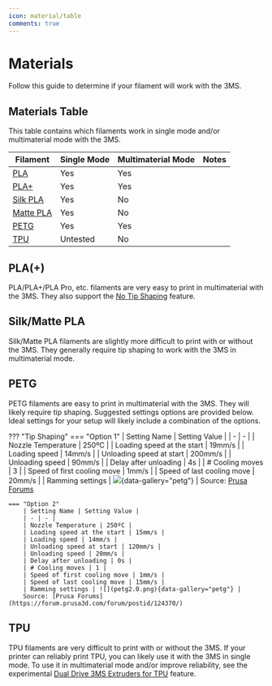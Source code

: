 ```yaml
---
icon: material/table
comments: true
---
```


# Materials

Follow this guide to determine if your filament will work with the 3MS.

## Materials Table

This table contains which filaments work in single mode and/or multimaterial mode with the 3MS.

| Filament | Single Mode | Multimaterial Mode | Notes |
| - | - | - | - |
| [PLA](#pla) | Yes | Yes | |
| [PLA+](#pla) | Yes | Yes | |
| [Silk PLA](#silkmatte-pla) | Yes | No | |
| [Matte PLA](#silkmatte-pla) | Yes | No | |
| [PETG](#petg) | Yes | Yes | |
| [TPU](#tpu) | Untested | No | |

## PLA(+)

PLA/PLA+/PLA Pro, etc. filaments are very easy to print in multimaterial with the 3MS. They also support the [No Tip Shaping](notip.md) feature.

## Silk/Matte PLA

Silk/Matte PLA filaments are slightly more difficult to print with or without the 3MS. They generally require tip shaping to work with the 3MS in multimaterial mode.

## PETG

PETG filaments are easy to print in multimaterial with the 3MS. They will likely require tip shaping. Suggested settings options are provided below. Ideal settings for your setup will likely include a combination of the options.

??? "Tip Shaping"
    === "Option 1"
        | Setting Name | Setting Value |
        | - | - |
        | Nozzle Temperature | 250ºC |
        | Loading speed at the start | 19mm/s |
        | Loading speed | 14mm/s |
        | Unloading speed at start | 200mm/s |
        | Unloading speed | 90mm/s |
        | Delay after unloading | 4s |
        | # Cooling moves | 3 |
        | Speed of first cooling move | 1mm/s |
        | Speed of last cooling move | 20mm/s |
        | Ramming settings | ![](petg1.0.png){data-gallery="petg"} |
        Source: [Prusa Forums](https://forum.prusa3d.com/forum/postid/382759/)

    === "Option 2"
        | Setting Name | Setting Value |
        | - | - |
        | Nozzle Temperature | 250ºC |
        | Loading speed at the start | 15mm/s |
        | Loading speed | 14mm/s |
        | Unloading speed at start | 120mm/s |
        | Unloading speed | 20mm/s |
        | Delay after unloading | 0s |
        | # Cooling moves | 1 |
        | Speed of first cooling move | 1mm/s |
        | Speed of last cooling move | 15mm/s |
        | Ramming settings | ![](petg2.0.png){data-gallery="petg"} |
        Source: [Prusa Forums](https://forum.prusa3d.com/forum/postid/124370/)

## TPU

TPU filaments are very difficult to print with or without the 3MS. If your printer can reliably print TPU, you can likely use it with the 3MS in single mode. To use it in multimaterial mode and/or improve reliability, see the experimental [Dual Drive 3MS Extruders for TPU](dualdrivetpu.md) feature.